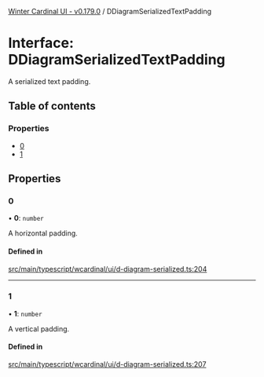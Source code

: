[Winter Cardinal UI - v0.179.0](../index.md) / DDiagramSerializedTextPadding

# Interface: DDiagramSerializedTextPadding

A serialized text padding.

## Table of contents

### Properties

- [0](DDiagramSerializedTextPadding.md#0)
- [1](DDiagramSerializedTextPadding.md#1)

## Properties

### 0

• **0**: `number`

A horizontal padding.

#### Defined in

[src/main/typescript/wcardinal/ui/d-diagram-serialized.ts:204](https://github.com/winter-cardinal/winter-cardinal-ui/blob/v0.179.0/src/main/typescript/wcardinal/ui/d-diagram-serialized.ts#L204)

___

### 1

• **1**: `number`

A vertical padding.

#### Defined in

[src/main/typescript/wcardinal/ui/d-diagram-serialized.ts:207](https://github.com/winter-cardinal/winter-cardinal-ui/blob/v0.179.0/src/main/typescript/wcardinal/ui/d-diagram-serialized.ts#L207)
